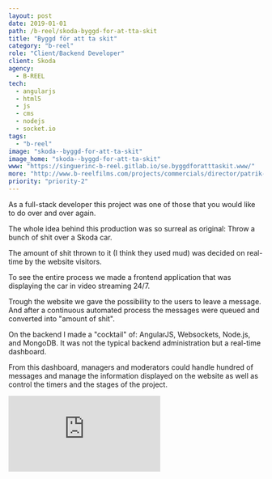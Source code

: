 ```yaml
---
layout: post
date: 2019-01-01
path: /b-reel/skoda-byggd-for-at-tta-skit
title: "Byggd för att ta skit"
category: "b-reel"
role: "Client/Backend Developer"
client: Skoda
agency:
  - B-REEL
tech:
  - angularjs
  - html5
  - js
  - cms
  - nodejs
  - socket.io
tags:
  - "b-reel"
image: "skoda--byggd-for-att-ta-skit"
image_home: "skoda--byggd-for-att-ta-skit"
www: "https://singuerinc-b-reel.gitlab.io/se.byggdforatttaskit.www/"
more: "http://www.b-reelfilms.com/projects/commercials/director/patrik-gyllstrom/case/686/skoda/"
priority: "priority-2"
---
```


As a full-stack developer this project was one of those that you would like to do over and over again.

The whole idea behind this production was so surreal as original:
Throw a bunch of shit over a Skoda car.

The amount of shit thrown to it (I think they used mud) was decided on real-time by the website visitors.

To see the entire process we made a frontend application that was displaying the car in video streaming 24/7.

Trough the website we gave the possibility to the users to leave a message. And after a continuous automated process the messages were queued and converted into "amount of shit".

On the backend I made a "cocktail" of: AngularJS, Websockets, Node.js, and MongoDB.
It was not the typical backend administration but a real-time dashboard.

From this dashboard, managers and moderators could handle hundred of messages and manage the information displayed on the website as well as control the timers and the stages of the project.

<div class="video-wrapper">
<iframe src="https://player.vimeo.com/video/106796861" frameborder="0" webkitallowfullscreen mozallowfullscreen allowfullscreen></iframe>
</div>
